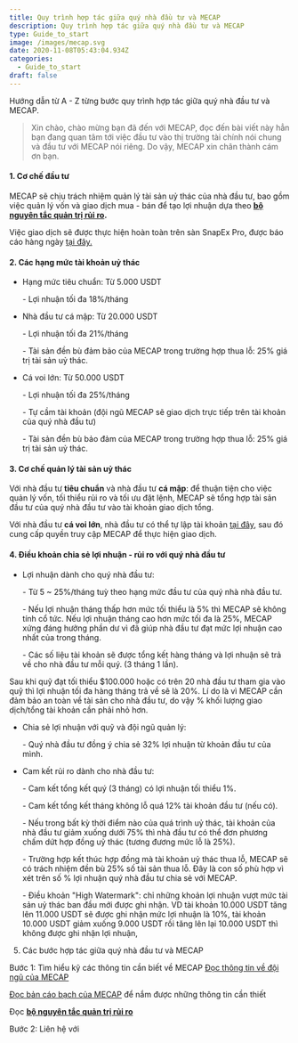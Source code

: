 ```yaml
---
title: Quy trình hợp tác giữa quý nhà đầu tư và MECAP
description: Quy trình hợp tác giữa quý nhà đầu tư và MECAP
type: Guide_to_start
image: /images/mecap.svg
date: 2020-11-08T05:43:04.934Z
categories:
  - Guide_to_start
draft: false
---
```

Hướng dẫn từ A - Z từng bước quy trình hợp tác giữa quý nhà đầu tư và MECAP.

> Xin chào, chào mừng bạn đã đến với MECAP, đọc đến bài viết này hẳn bạn đang quan tâm tới việc đầu tư vào thị trường tài chính nói chung và đầu tư với MECAP nói riêng. Do vậy, MECAP xin chân thành cám ơn bạn.

#### 1. Cơ chế đầu tư

MECAP sẽ chịu trách nhiệm quản lý tài sản uỷ thác của nhà đầu tư, bao gồm việc quản lý vốn và giao dịch mua - bán để tạo lợi nhuận dựa theo **[bộ nguyên tắc quản trị rủi ro](https://mecap.netlify.app/blog/post-10/).**

Việc giao dịch sẽ được thực hiện hoàn toàn trên sàn SnapEx Pro, được báo cáo hàng ngày [tại đây.](https://t.me/mecaptrading)

#### 2. Các hạng mức tài khoản uỷ thác

* Hạng mức tiêu chuẩn: Từ 5.000 USDT

  \- Lợi nhuận tối đa 18%/tháng
* Nhà đầu tư cá mập: Từ 20.000 USDT

  \- Lợi nhuận tối đa 21%/tháng

  \- Tài sản đền bù đảm bảo của MECAP trong trường hợp thua lỗ: 25% giá trị tài sản uỷ thác.
* Cá voi lớn: Từ 50.000 USDT

  \- Lợi nhuận tối đa 25%/tháng

  \- Tự cầm tài khoản (đội ngũ MECAP sẽ giao dịch trực tiếp trên tài khoản của quý nhà đầu tư)

  \- Tài sản đền bù bảo đảm của MECAP trong trường hợp thua lỗ: 25% giá trị tài sản uỷ thác.

#### 3. Cơ chế quản lý tài sản uỷ thác

Với nhà đầu tư **tiêu chuẩn** và nhà đầu tư **cá mập**: để thuận tiện cho việc quản lý vốn, tối thiểu rủi ro và tối ưu đặt lệnh, MECAP sẽ tổng hợp tài sản đầu tư của quý nhà đầu tư vào tài khoản giao dịch tổng.

Với nhà đầu tư **cá voi lớn**, nhà đầu tư có thể tự lập tài khoản [tại đây](https://www.snapex.com/user/register?invite_code=eupcov), sau đó cung cấp quyền truy cập MECAP để thực hiện giao dịch.

#### 4. Điều khoản chia sẻ lợi nhuận - rủi ro với quý nhà đầu tư

* Lợi nhuận dành cho quý nhà đầu tư:

  \- Từ 5 ~ 25%/tháng tuỳ theo hạng mức đầu tư của quý nhà nhà đầu tư.

  \- Nếu lợi nhuận tháng thấp hơn mức tối thiểu là 5% thì MECAP sẽ không tính cổ tức. Nếu lợi nhuận tháng cao hơn mức tối đa là 25%, MECAP xứng đáng hưởng phần dư vì đã giúp nhà đầu tư đạt mức lợi nhuận cao nhất của trong tháng.

  \- Các số liệu tài khoản sẽ được tổng kết hàng tháng và lợi nhuận sẽ trả về cho nhà đầu tư mỗi quý. (3 tháng 1 lần).

Sau khi quỹ đạt tối thiểu $100.000 hoặc có trên 20 nhà đầu tư tham gia vào quỹ thì lợi nhuận tối đa hàng tháng trả về sẽ là 20%. Lí do là vì MECAP cần đảm bảo an toàn về tài sản cho nhà đầu tư, do vậy % khối lượng giao dịch/tổng tài khoản cần phải nhỏ hơn.

* Chia sẻ lợi nhuận với quỹ và đội ngũ quản lý:

  \- Quý nhà đầu tư đồng ý chia sẻ 32% lợi nhuận từ khoản đầu tư của mình.
* Cam kết rủi ro dành cho nhà đầu tư:

  \- Cam kết tổng kết quý (3 tháng) có lợi nhuận tối thiểu 1%.

  \- Cam kết tổng kết tháng không lỗ quá 12% tài khoản đầu tư (nếu có). 

  \- Nếu trong bất kỳ thời điểm nào của quá trình uỷ thác, tài khoản của nhà đầu tư giảm xuống dưới 75% thì nhà đầu tư có thể đơn phương chấm dứt hợp đồng uỷ thác (tương đương mức lỗ là 25%).

  \- Trường hợp kết thúc hợp đồng mà tài khoản uỷ thác thua lỗ, MECAP sẽ có trách nhiệm đền bù 25% số tài sản thua lỗ. Đây là con số phù hợp vì xét trên số % lợi nhuận quý nhà đầu tư chia sẻ với MECAP.

  \- Điều khoản "High Watermark": chỉ những khoản lợi nhuận vượt mức tài sản uỷ thác ban đầu mới được ghi nhận. VD tài khoản 10.000 USDT tăng lên 11.000 USDT sẽ được ghi nhận mức lợi nhuận là 10%, tài khoản 10.000 USDT giảm xuống 9.000 USDT rồi tăng lên lại 10.000 USDT thì không được ghi nhận lợi nhuận,

5. Các bước hợp tác giữa quý nhà đầu tư và MECAP

Bước 1: Tìm hiểu kỹ các thông tin cần biết về MECAP
[Đọc thông tin về đội ngũ của MECAP](https://mecap.netlify.app/about/)

[Đọc bản cáo bạch của MECAP](https://mecap.netlify.app/blog/post-1/) để nắm được những thông tin cần thiết

Đọc **[bộ nguyên tắc quản trị rủi  ro](https://mecap.netlify.app/blog/post-10/)**

Bước 2: Liên hệ với